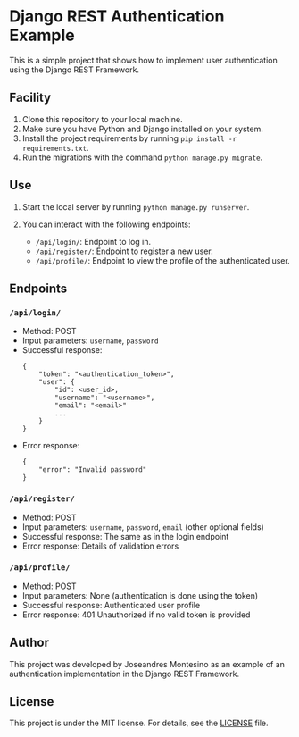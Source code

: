 
# Django REST Authentication Example

This is a simple project that shows how to implement user authentication using the Django REST Framework.

## Facility

1. Clone this repository to your local machine.
2. Make sure you have Python and Django installed on your system.
3. Install the project requirements by running `pip install -r requirements.txt`.
4. Run the migrations with the command `python manage.py migrate`.

## Use

1. Start the local server by running `python manage.py runserver`.
2. You can interact with the following endpoints:

   - `/api/login/`: Endpoint to log in.
   - `/api/register/`: Endpoint to register a new user.
   - `/api/profile/`: Endpoint to view the profile of the authenticated user.

## Endpoints

### `/api/login/`

- Method: POST
- Input parameters: `username`, `password`
- Successful response:
  ```
  {
      "token": "<authentication_token>",
      "user": {
          "id": <user_id>,
          "username": "<username>",
          "email": "<email>"
          ...
      }
  }
  ```
- Error response:
  ```
  {
      "error": "Invalid password"
  }
  ```
  
### `/api/register/`

- Method: POST
- Input parameters: `username`, `password`, `email` (other optional fields)
- Successful response: The same as in the login endpoint
- Error response: Details of validation errors
  
### `/api/profile/`

- Method: POST
- Input parameters: None (authentication is done using the token)
- Successful response: Authenticated user profile
- Error response: 401 Unauthorized if no valid token is provided
  
## Author

This project was developed by Joseandres Montesino as an example of an authentication implementation in the Django REST Framework.

## License

This project is under the MIT license. For details, see the [LICENSE](LICENSE) file.